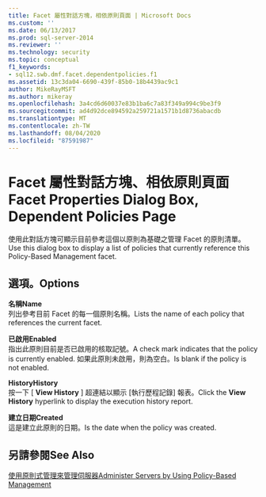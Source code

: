 ```yaml
---
title: Facet 屬性對話方塊，相依原則頁面 | Microsoft Docs
ms.custom: ''
ms.date: 06/13/2017
ms.prod: sql-server-2014
ms.reviewer: ''
ms.technology: security
ms.topic: conceptual
f1_keywords:
- sql12.swb.dmf.facet.dependentpolicies.f1
ms.assetid: 13c3da04-6690-439f-85b0-18b4439ac9c1
author: MikeRayMSFT
ms.author: mikeray
ms.openlocfilehash: 3a4cd6d60037e83b1ba6c7a83f349a994c9be3f9
ms.sourcegitcommit: ad4d92dce894592a259721a1571b1d8736abacdb
ms.translationtype: MT
ms.contentlocale: zh-TW
ms.lasthandoff: 08/04/2020
ms.locfileid: "87591987"
---
```

# <a name="facet-properties-dialog-box-dependent-policies-page"></a><span data-ttu-id="9ba8f-102">Facet 屬性對話方塊、相依原則頁面</span><span class="sxs-lookup"><span data-stu-id="9ba8f-102">Facet Properties Dialog Box, Dependent Policies Page</span></span>
  <span data-ttu-id="9ba8f-103">使用此對話方塊可顯示目前參考這個以原則為基礎之管理 Facet 的原則清單。</span><span class="sxs-lookup"><span data-stu-id="9ba8f-103">Use this dialog box to display a list of policies that currently reference this Policy-Based Management facet.</span></span>  
  
## <a name="options"></a><span data-ttu-id="9ba8f-104">選項。</span><span class="sxs-lookup"><span data-stu-id="9ba8f-104">Options</span></span>  
 <span data-ttu-id="9ba8f-105">**名稱**</span><span class="sxs-lookup"><span data-stu-id="9ba8f-105">**Name**</span></span>  
 <span data-ttu-id="9ba8f-106">列出參考目前 Facet 的每一個原則名稱。</span><span class="sxs-lookup"><span data-stu-id="9ba8f-106">Lists the name of each policy that references the current facet.</span></span>  
  
 <span data-ttu-id="9ba8f-107">**已啟用**</span><span class="sxs-lookup"><span data-stu-id="9ba8f-107">**Enabled**</span></span>  
 <span data-ttu-id="9ba8f-108">指出此原則目前是否已啟用的核取記號。</span><span class="sxs-lookup"><span data-stu-id="9ba8f-108">A check mark indicates that the policy is currently enabled.</span></span> <span data-ttu-id="9ba8f-109">如果此原則未啟用，則為空白。</span><span class="sxs-lookup"><span data-stu-id="9ba8f-109">Is blank if the policy is not enabled.</span></span>  
  
 <span data-ttu-id="9ba8f-110">**History**</span><span class="sxs-lookup"><span data-stu-id="9ba8f-110">**History**</span></span>  
 <span data-ttu-id="9ba8f-111">按一下 [ **View History** ] 超連結以顯示 [執行歷程記錄] 報表。</span><span class="sxs-lookup"><span data-stu-id="9ba8f-111">Click the **View History** hyperlink to display the execution history report.</span></span>  
  
 <span data-ttu-id="9ba8f-112">**建立日期**</span><span class="sxs-lookup"><span data-stu-id="9ba8f-112">**Created**</span></span>  
 <span data-ttu-id="9ba8f-113">這是建立此原則的日期。</span><span class="sxs-lookup"><span data-stu-id="9ba8f-113">Is the date when the policy was created.</span></span>  
  
## <a name="see-also"></a><span data-ttu-id="9ba8f-114">另請參閱</span><span class="sxs-lookup"><span data-stu-id="9ba8f-114">See Also</span></span>  
 [<span data-ttu-id="9ba8f-115">使用原則式管理來管理伺服器</span><span class="sxs-lookup"><span data-stu-id="9ba8f-115">Administer Servers by Using Policy-Based Management</span></span>](administer-servers-by-using-policy-based-management.md)  
  
  
